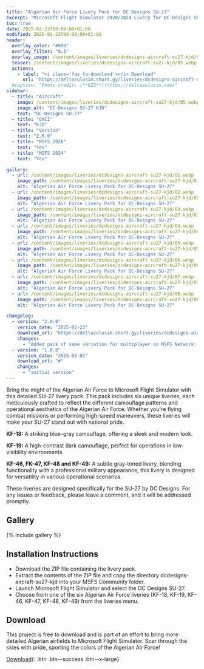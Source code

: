```yaml
---
title: "Algerian Air Force Livery Pack for DC Designs SU-27"
excerpt: "Microsoft Flight Simulator 2020/2024 Livery for DC-Designs SU-27"
toc: true
date: 2025-02-23T00:00:00+01:00
modified: 2025-02-23T00:00:00+01:00
header:
  overlay_color: "#000"
  overlay_filter: "0.5"
  overlay_image: /content/images/liveries/dcdesigns-aircraft-su27-kjd/05.webp
  teaser: /content/images/liveries/dcdesigns-aircraft-su27-kjd/05.webp
  actions:
    - label: "<i class='fas fa-download'></i> Download"
      url: "https://deltazulusim.short.gy/liveries/dcdesigns-aircraft-su27-kjd/v2.0.0"
  #caption: "Photo credit: [**DZS**](https://deltazulusim.com)"
sidebar:
  - title: "Aircraft"
    image: /content/images/liveries/dcdesigns-aircraft-su27-kjd/05.webp
    image_alt: "DC-Designs SU-27 KJD"
    text: "DC-Designs SU-27"
  - title: "OACI"
    text: "KJD"
  - title: "Version"
    text: "2.0.0"
  - title: "MSFS 2020"
    text: "Yes"
  - title: "MSFS 2024"
    text: "Yes"

gallery:
  - url: /content/images/liveries/dcdesigns-aircraft-su27-kjd/01.webp
    image_path: /content/images/liveries/dcdesigns-aircraft-su27-kjd/01.webp
    alt: "Algerian Air Force Livery Pack for DC-Designs SU-27"
  - url: /content/images/liveries/dcdesigns-aircraft-su27-kjd/02.webp
    image_path: /content/images/liveries/dcdesigns-aircraft-su27-kjd/02.webp
    alt: "Algerian Air Force Livery Pack for DC-Designs SU-27"
  - url: /content/images/liveries/dcdesigns-aircraft-su27-kjd/03.webp
    image_path: /content/images/liveries/dcdesigns-aircraft-su27-kjd/03.webp
    alt: "Algerian Air Force Livery Pack for DC-Designs SU-27"
  - url: /content/images/liveries/dcdesigns-aircraft-su27-kjd/04.webp
    image_path: /content/images/liveries/dcdesigns-aircraft-su27-kjd/04.webp
    alt: "Algerian Air Force Livery Pack for DC-Designs SU-27"
  - url: /content/images/liveries/dcdesigns-aircraft-su27-kjd/05.webp
    image_path: /content/images/liveries/dcdesigns-aircraft-su27-kjd/05.webp
    alt: "Algerian Air Force Livery Pack for DC-Designs SU-27"
  - url: /content/images/liveries/dcdesigns-aircraft-su27-kjd/06.webp
    image_path: /content/images/liveries/dcdesigns-aircraft-su27-kjd/06.webp
    alt: "Algerian Air Force Livery Pack for DC-Designs SU-27"
  - url: /content/images/liveries/dcdesigns-aircraft-su27-kjd/07.webp
    image_path: /content/images/liveries/dcdesigns-aircraft-su27-kjd/07.webp
    alt: "Algerian Air Force Livery Pack for DC-Designs SU-27"
  - url: /content/images/liveries/dcdesigns-aircraft-su27-kjd/08.webp
    image_path: /content/images/liveries/dcdesigns-aircraft-su27-kjd/08.webp
    alt: "Algerian Air Force Livery Pack for DC-Designs SU-27"

changelog:
  - version: "2.0.0"
    version_date: "2025-02-23"
    download_url: "https://deltazulusim.short.gy/liveries/dcdesigns-aircraft-su27-kjd/v2.0.0"
    changes:
      - "Added pack of same variation for multiplayer on MSFS Network: KF-12, KF-15, KF-16, KF-21, KF-33, KF-46"
  - version: "1.0.0"
    version_date: "2025-02-01"
    download_url: "#"
    changes:
      - "initial version"
---
```


Bring the might of the Algerian Air Force to Microsoft Flight Simulator with this detailed SU-27 livery pack. This pack includes six unique liveries, each meticulously crafted to reflect the different camouflage patterns and operational aesthetics of the Algerian Air Force. Whether you're flying combat missions or performing high-speed maneuvers, these liveries will make your SU-27 stand out with national pride.

**KF-18:** A striking blue-gray camouflage, offering a sleek and modern look.

**KF-19:** A high-contrast dark camouflage, perfect for operations in low-visibility environments.

**KF-46, FK-47, KF-48 and KF-49:** A subtle gray-toned livery, blending functionality with a professional military appearance, this livery is designed for versatility in various operational scenarios.

These liveries are designed specifically for the SU-27 by DC Designs.
For any issues or feedback, please leave a comment, and it will be addressed promptly.

## Gallery 
{% include gallery %}

## Installation Instructions
- Download the ZIP file containing the livery pack.
- Extract the contents of the ZIP file and copy the directory dcdesigns-aircraft-su27-kjd into your MSFS Community folder.
- Launch Microsoft Flight Simulator and select the DC Designs SU-27.
- Choose from one of the six Algerian Air Force liveries (KF-18, KF-19, KF-46, KF-47, KF-48, KF-49) from the liveries menu.

## Download
This project is free to download and is part of an effort to bring more detailed Algerian airfields to Microsoft Flight Simulator. Soar through the skies with pride, sporting the colors of the Algerian Air Force!

[<i class='fas fa-download'></i> Download](https://deltazulusim.short.gy/liveries/dcdesigns-aircraft-su27-kjd/v2.0.0){: .btn .btn--success .btn--x-large}